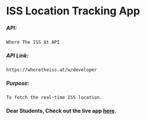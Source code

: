 # ISS Location Tracking App

##### API:
    Where The ISS At API

##### API Link:
    https://wheretheiss.at/w/developer

##### Purpose:
    To fetch the real-time ISS location.

#### Dear Students, Check out the live app [here](https://ramya-brs.github.io/Locate-ISS-API/).
